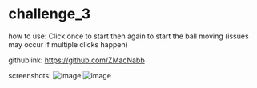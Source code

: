 # challenge_3

how to use: Click once to start then again to start the ball moving (issues may occur if multiple clicks happen)

githublink: https://github.com/ZMacNabb

screenshots: ![image](https://user-images.githubusercontent.com/105223785/171462747-fadf2c26-3fa7-4053-8ee0-30b16774576a.png)
![image](https://user-images.githubusercontent.com/105223785/171462873-c050a951-6b1f-4111-81d4-a72e0492449a.png)
